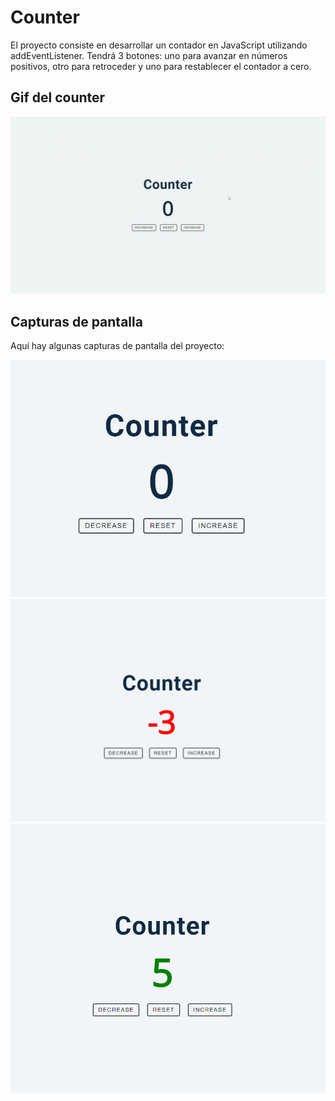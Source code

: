 # Counter

El proyecto consiste en desarrollar un contador en JavaScript utilizando addEventListener. Tendrá 3 botones: uno para avanzar en números positivos, otro para retroceder y uno para restablecer el contador a cero.

## Gif del counter

<img src="./resources/Counter.gif" alt="GIF ">


## Capturas de pantalla

Aquí hay algunas capturas de pantalla del proyecto:

![Captura de pantalla 1](./resources/counter.png)
![Captura de pantalla 2](./resources/decrease.png)
![Captura de pantalla 3](./resources/increase.png)
